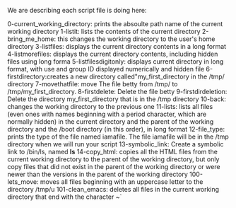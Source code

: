 We are describing each script file is doing here:

0-current_working_directory: prints the absoulte path name of the current working directory
1-listit: lists the contents of the current directory
2-bring_me_home: this changes the working directory to the user's home directory
3-listfiles: displays the current directory contents in a long format
4-listmorefiles: displays the current directory contents, including hidden files using long forma
5-listfilesdigitonly: displays current directory in long format, with use and group ID displayed numerically and hidden file
6-firstdirectory:creates a new directory called"my_first_directory in the /tmp/ directory
7-movethatfile: move The file betty from /tmp/ to /tmp/my_first_directory.
8-firstdelete: Delete the file betty
9-firstdirdeletion: Delete the directory my_first_directory that is in the /tmp directory
10-back: changes the working directory to the previous one
11-lists:  lists all files (even ones with names beginning with a period character, which are normally hidden) in the current directory and the parent of the working directory and the /boot directory (in this order), in long format
12-file_type: prints the type of the file named iamafile. The file iamafile will be in the /tmp directory when we will run your script
13-symbolic_link: Create a symbolic link to /bin/ls, named __ls__
14-copy_html: copies all the HTML files from the current working directory to the parent of the working directory, but only copy files that did not exist in the parent of the working directory or were newer than the versions in the parent of the working directory
100-lets_move: moves all files beginning with an uppercase letter to the directory /tmp/u
101-clean_emacs: deletes all files in the current working directory that end with the character ~`
